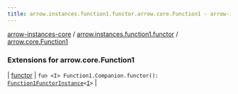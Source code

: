 ```yaml
---
title: arrow.instances.function1.functor.arrow.core.Function1 - arrow-instances-core
---
```


[arrow-instances-core](../../index.html) / [arrow.instances.function1.functor](../index.html) / [arrow.core.Function1](./index.html)

### Extensions for arrow.core.Function1

| [functor](functor.html) | `fun <I> Function1.Companion.functor(): `[`Function1FunctorInstance`](../../arrow.instances/-function1-functor-instance/index.html)`<`[`I`](functor.html#I)`>` |

